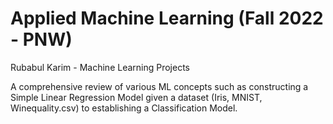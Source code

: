 # Applied Machine Learning (Fall 2022 - PNW) 

Rubabul Karim - Machine Learning Projects

A comprehensive review of various ML concepts such as constructing a Simple Linear Regression Model given a dataset (Iris, MNIST, Winequality.csv) to establishing a Classification Model.  
